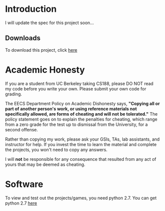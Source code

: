 # Introduction
I will update the spec for this project soon...

## Downloads ##
To download this project, click [here](http://tugan0329.bitbucket.io/downloads/cs188/multi-agent-search.zip)

# Academic Honesty
If you are a student from UC Berkeley taking CS188, please DO NOT read my code before you write your own.
Please submit your own code for grading.

The EECS Department Policy on Academic Dishonesty says, **"Copying all or part of another person's work, or using reference materials not specifically allowed, are forms of cheating and will not be tolerated."** 
The policy statement goes on to explain the penalties for cheating, which range from a zero grade for the test up to dismissal from the University, for a second offense.

Rather than copying my work, please ask your GSIs, TAs, lab assistants, and instructor for help. If you invest the time to learn the material and complete the projects, you won't need to copy any answers.

I will **not** be responsible for any consequence that resulted from any act of yours that may be deemed as cheating.

# Software
To view and test out the projects/games, you need python 2.7. You can get python 2.7 [here](https://www.python.org/downloads/release/python-2713/)

